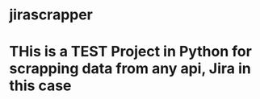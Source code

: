 # jirascrapper
# THis is a TEST Project in Python for scrapping data from any api, Jira in this case

